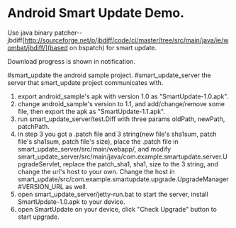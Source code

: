 Android Smart Update Demo.
=============================================
Use java binary patcher--jbdiff[http://sourceforge.net/p/jbdiff/code/ci/master/tree/src/main/java/ie/wombat/jbdiff/](based on bspatch) for smart update.

Download progress is shown in notification.

#smart_update
	the android sample project.
#smart_update_server
	the server that smart_update project communicates with.

1. export android_sample's apk with version 1.0 as "SmartUpdate-1.0.apk".
2. change android_sample's version to 1.1, and add/change/remove some file, then export the apk as "SmartUpdate-1.1.apk".
3. run smart_update_server/test.Diff with three params oldPath, newPath, patchPath.
4. in step 3 you got a .patch file and 3 string(new file's sha1sum, patch file's sha1sum, patch file's size), place the .patch file in smart_update_server/src/main/webapp/, and modify smart_update_server/src/main/java/com.example.smartupdate.server.UpgradeServlet, replace the patch_sha1, sha1, size to the 3 string, and change the url's host to your own. Change the host in smart_update/src/com.example.smartupdate.upgrade.UpgradeManager#VERSION_URL as well.
5. open smart_update_server/jetty-run.bat to start the server, install SmartUpdate-1.0.apk to your device.
6. open SmartUpdate on your device, click "Check Upgrade" button to start upgrade.